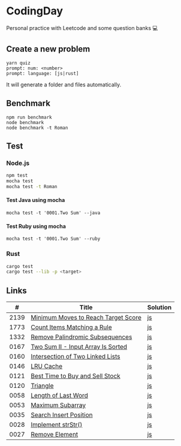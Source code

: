 # CodingDay

Personal practice with Leetcode and some question banks 💻

## Create a new problem

```
yarn quiz
prompt: num: <number>
prompt: language: [js|rust]
```

It will generate a folder and files automatically.

## Benchmark

```
npm run benchmark
node benchmark
node benchmark -t Roman
```

## Test

### Node.js

```sh
npm test
mocha test
mocha test -t Roman
```

#### Test Java using mocha

```
mocha test -t '0001.Two Sum' --java
```

#### Test Ruby using mocha

```
mocha test -t '0001.Two Sum' --ruby
```

### Rust

```sh
cargo test
cargo test --lib -p <target>
```

## Links

| #    | Title                                                                                                                                                 | Solution                                                                                                                       |
| ---- | ----------------------------------------------------------------------------------------------------------------------------------------------------- | ------------------------------------------------------------------------------------------------------------------------------ |
| 2139 | [Minimum Moves to Reach Target Score](https://github.com/CarbonKuo/CodingDay/tree/main/LeetCode/2139.Minimum%20Moves%20to%20Reach%20Target%20Score)   | [js](https://github.com/CarbonKuo/CodingDay/tree/main/LeetCode/2139.Minimum%20Moves%20to%20Reach%20Target%20Score/index.js)    |
| 1773 | [Count Items Matching a Rule](https://github.com/CarbonKuo/CodingDay/tree/main/LeetCode/1773.Count%20Items%20Matching%20a%20Rule)                     | [js](https://github.com/CarbonKuo/CodingDay/tree/main/LeetCode/1773.Count%20Items%20Matching%20a%20Rule/index.js)              |
| 1332 | [Remove Palindromic Subsequences](https://github.com/CarbonKuo/CodingDay/tree/main/LeetCode/1332.Remove%20Palindromic%20Subsequences)                 | [js](https://github.com/CarbonKuo/CodingDay/tree/main/LeetCode/1332.Remove%20Palindromic%20Subsequences/index.js)              |
| 0167 | [Two Sum II - Input Array Is Sorted](https://github.com/CarbonKuo/CodingDay/tree/main/LeetCode/0167.Two%20Sum%20II%20-%20Input%20Array%20Is%20Sorted) | [js](https://github.com/CarbonKuo/CodingDay/tree/main/LeetCode/0167.Two%20Sum%20II%20-%20Input%20Array%20Is%20Sorted/index.js) |
| 0160 | [Intersection of Two Linked Lists](https://github.com/CarbonKuo/CodingDay/tree/main/LeetCode/0160.Intersection%20of%20Two%20Linked%20Lists)           | [js](https://github.com/CarbonKuo/CodingDay/tree/main/LeetCode/0160.Intersection%20of%20Two%20Linked%20Lists/index.js)         |
| 0146 | [LRU Cache](https://github.com/CarbonKuo/CodingDay/tree/main/LeetCode/0146.LRU%20Cache)                                                               | [js](https://github.com/CarbonKuo/CodingDay/tree/main/LeetCode/0146.LRU%20Cache/index.js)                                      |
| 0121 | [Best Time to Buy and Sell Stock](https://github.com/CarbonKuo/CodingDay/tree/main/LeetCode/0121.Best%20Time%20to%20Buy%20and%20Sell%20Stock)         | [js](https://github.com/CarbonKuo/CodingDay/tree/main/LeetCode/0121.Best%20Time%20to%20Buy%20and%20Sell%20Stock/index.js)      |
| 0120 | [Triangle](https://github.com/CarbonKuo/CodingDay/tree/main/LeetCode/0120.Triangle)                                                                   | [js](https://github.com/CarbonKuo/CodingDay/tree/main/LeetCode/0120.Triangle/index.js)                                         |
| 0058 | [Length of Last Word](https://github.com/CarbonKuo/CodingDay/tree/main/LeetCode/0058.Length%20of%20Last%20Word)                                       | [js](https://github.com/CarbonKuo/CodingDay/tree/main/LeetCode/0058.Length%20of%20Last%20Word/index.js)                        |
| 0053 | [Maximum Subarray](https://github.com/CarbonKuo/CodingDay/tree/main/LeetCode/0053.Maximum%20Subarray)                                                 | [js](https://github.com/CarbonKuo/CodingDay/tree/main/LeetCode/0053.Maximum%20Subarray/index.js)                               |
| 0035 | [Search Insert Position](https://github.com/CarbonKuo/CodingDay/tree/main/LeetCode/0035.Search%20Insert%20Position)                                   | [js](https://github.com/CarbonKuo/CodingDay/tree/main/LeetCode/0035.Search%20Insert%20Position/index.js)                       |
| 0028 | [Implement strStr()](<https://github.com/CarbonKuo/CodingDay/tree/main/LeetCode/0028.Implement%20strStr()>)                                           | [js](<https://github.com/CarbonKuo/CodingDay/tree/main/LeetCode/0028.Implement%20strStr()/index.js>)                           |
| 0027 | [Remove Element](https://github.com/CarbonKuo/CodingDay/tree/main/LeetCode/0027.Remove%20Element)                                                     | [js](https://github.com/CarbonKuo/CodingDay/tree/main/LeetCode/0027.Remove%20Element/index.js)                                 |
